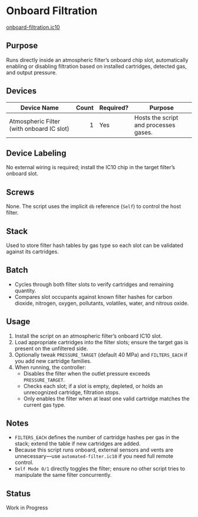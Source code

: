 # Onboard Filtration

[onboard-filtration.ic10](../../onboard-filtration.ic10)

## Purpose
Runs directly inside an atmospheric filter’s onboard chip slot, automatically enabling or disabling filtration based on installed cartridges, detected gas, and output pressure.

## Devices
| Device Name | Count | Required? | Purpose |
|-------------|------:|-----------|---------|
| Atmospheric Filter (with onboard IC slot) | 1 | Yes | Hosts the script and processes gases. |

## Device Labeling
No external wiring is required; install the IC10 chip in the target filter’s onboard slot.

## Screws
None. The script uses the implicit `db` reference (`Self`) to control the host filter.

## Stack
Used to store filter hash tables by gas type so each slot can be validated against its cartridges.

## Batch
- Cycles through both filter slots to verify cartridges and remaining quantity.
- Compares slot occupants against known filter hashes for carbon dioxide, nitrogen, oxygen, pollutants, volatiles, water, and nitrous oxide.

## Usage
1. Install the script on an atmospheric filter’s onboard IC10 slot.
2. Load appropriate cartridges into the filter slots; ensure the target gas is present on the unfiltered side.
3. Optionally tweak `PRESSURE_TARGET` (default 40 MPa) and `FILTERS_EACH` if you add new cartridge families.
4. When running, the controller:
   - Disables the filter when the outlet pressure exceeds `PRESSURE_TARGET`.
   - Checks each slot; if a slot is empty, depleted, or holds an unrecognized cartridge, filtration stops.
   - Only enables the filter when at least one valid cartridge matches the current gas type.

## Notes
- `FILTERS_EACH` defines the number of cartridge hashes per gas in the stack; extend the table if new cartridges are added.
- Because this script runs onboard, external sensors and vents are unnecessary—use `automated-filter.ic10` if you need full remote control.
- `Self Mode 0/1` directly toggles the filter; ensure no other script tries to manipulate the same filter concurrently.

## Status
Work in Progress
